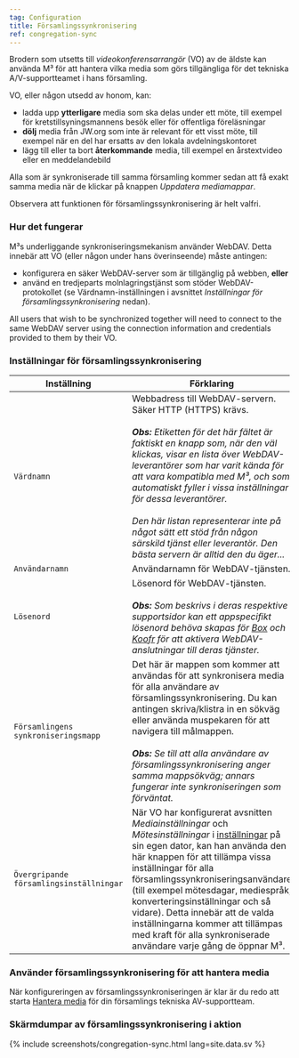 ```yaml
---
tag: Configuration
title: Församlingssynkronisering
ref: congregation-sync
---
```


Brodern som utsetts till _videokonferensarrangör_ (VO) av de äldste kan använda M³ för att hantera vilka media som görs tillgängliga för det tekniska A/V-supportteamet i hans församling.

VO, eller någon utsedd av honom, kan:

- ladda upp **ytterligare** media som ska delas under ett möte, till exempel för kretstillsyningsmannens besök eller för offentliga föreläsningar
- **dölj** media från JW.org som inte är relevant för ett visst möte, till exempel när en del har ersatts av den lokala avdelningskontoret
- lägg till eller ta bort **återkommande** media, till exempel en årstextvideo eller en meddelandebild

Alla som är synkroniserade till samma församling kommer sedan att få exakt samma media när de klickar på knappen _Uppdatera mediamappar_.

Observera att funktionen för församlingssynkronisering är helt valfri.

### Hur det fungerar

M³s underliggande synkroniseringsmekanism använder WebDAV. Detta innebär att VO (eller någon under hans överinseende) måste antingen:

- konfigurera en säker WebDAV-server som är tillgänglig på webben, **eller**
- använd en tredjeparts molnlagringstjänst som stöder WebDAV-protokollet (se Värdnamn-inställningen i avsnittet _Inställningar för församlingssynkronisering_ nedan).

All users that wish to be synchronized together will need to connect to the same WebDAV server using the connection information and credentials provided to them by their VO.

### Inställningar för församlingssynkronisering

| Inställning | Förklaring |
| ------- | ----------- |
| `Värdnamn` | Webbadress till WebDAV-servern. Säker HTTP (HTTPS) krävs. <br><br> _**Obs:** Etiketten för det här fältet är faktiskt en knapp som, när den väl klickas, visar en lista över WebDAV-leverantörer som har varit kända för att vara kompatibla med M³, och som automatiskt fyller i vissa inställningar för dessa leverantörer. <br><br> Den här listan representerar inte på något sätt ett stöd från någon särskild tjänst eller leverantör. Den bästa servern är alltid den du äger..._ |
| `Användarnamn` | Användarnamn för WebDAV-tjänsten. |
| `Lösenord` | Lösenord för WebDAV-tjänsten. <br><br> _**Obs:** Som beskrivs i deras respektive supportsidor kan ett appspecifikt lösenord behöva skapas för [Box](https://support.box.com/hc/en-us/articles/360043696414-WebDAV-with-Box) och [Koofr](https://koofr.eu/help/koofr_with_webdav/how-do-i-connect-a-service-to-koofr-through-webdav/) för att aktivera WebDAV-anslutningar till deras tjänster._ |
| `Församlingens synkroniseringsmapp` | Det här är mappen som kommer att användas för att synkronisera media för alla användare av församlingssynkronisering. Du kan antingen skriva/klistra in en sökväg eller använda muspekaren för att navigera till målmappen. <br><br> _**Obs:** Se till att alla användare av församlingssynkronisering anger samma mappsökväg; annars fungerar inte synkroniseringen som förväntat._ |
| `Övergripande församlingsinställningar` | När VO har konfigurerat avsnitten _Mediainställningar_ och _Mötesinställningar_ i [inställningar]({{page.lang}}/#configuration) på sin egen dator, kan han använda den här knappen för att tillämpa vissa inställningar för alla församlingssynkroniseringsanvändare (till exempel mötesdagar, mediespråk, konverteringsinställningar och så vidare). Detta innebär att de valda inställningarna kommer att tillämpas med kraft för alla synkroniserade användare varje gång de öppnar M³. |

### Använder församlingssynkronisering för att hantera media

När konfigureringen av församlingssynkroniseringen är klar är du redo att starta [Hantera media]({{page.lang}}/#manage-media) för din församlings tekniska AV-supportteam.

### Skärmdumpar av församlingssynkronisering i aktion

{% include screenshots/congregation-sync.html lang=site.data.sv %}
